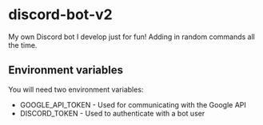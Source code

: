 ﻿# discord-bot-v2

My own Discord bot I develop just for fun! Adding in random commands all the time.

## Environment variables

You will need two environment variables:

-   GOOGLE_API_TOKEN - Used for communicating with the Google API
-   DISCORD_TOKEN - Used to authenticate with a bot user
